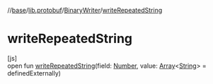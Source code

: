 //[base](../../../index.md)/[lib.protobuf](../index.md)/[BinaryWriter](index.md)/[writeRepeatedString](write-repeated-string.md)

# writeRepeatedString

[js]\
open fun [writeRepeatedString](write-repeated-string.md)(field: [Number](https://kotlinlang.org/api/latest/jvm/stdlib/kotlin/-number/index.html), value: [Array](https://kotlinlang.org/api/latest/jvm/stdlib/kotlin/-array/index.html)&lt;[String](https://kotlinlang.org/api/latest/jvm/stdlib/kotlin/-string/index.html)&gt; = definedExternally)
